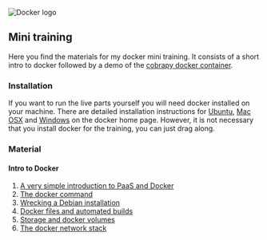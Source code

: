 ![Docker logo](https://upload.wikimedia.org/wikipedia/commons/7/79/Docker_%28container_engine%29_logo.png)

## Mini training

Here you find the materials for my docker mini training.
It consists of a short intro to docker followed by
a demo of the [cobrapy docker container](https://github.com/cdiener/cobra-docker).

### Installation

If you want to run the live parts yourself you will need docker installed on your machine. There are detailed
installation instructions for [Ubuntu](https://docs.docker.com/engine/installation/linux/ubuntu/),
[Mac OSX](https://docs.docker.com/docker-for-mac/install/) and [Windows](https://docs.docker.com/docker-for-windows/install/)
on the docker home page. However, it is not necessary that you install docker
for the training, you can just drag along.

### Material

#### Intro to Docker

1. [A very simple introduction to PaaS and Docker](https://speakerdeck.com/cdiener/docker-mini-training)
2. [The docker command](docker_command.md)
3. [Wrecking a Debian installation](wrecking_debian.md)
4. [Docker files and automated builds](docker_builds.md)
5. [Storage and docker volumes](docker_volumes.md)
6. [The docker network stack](docker_networks.md)
